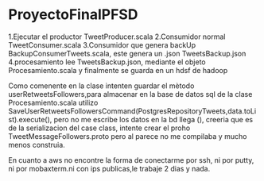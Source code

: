 # ProyectoFinalPFSD
1.Ejecutar el productor TweetProducer.scala
2.Consumidor normal TweetConsumer.scala
3.Consumidor que genera backUp BackupConsumerTweets.scala, este genera un .json TweetsBackup.json
4.procesamiento lee TweetsBackup.json, mediante el objeto Procesamiento.scala y finalmente se guarda en un hdsf de hadoop

Como comenente en la clase intenten guardar el mètodo userRetweetsFollowers,para almacenar en la base de datos sql de la clase 
Procesamiento.scala utilizo  SaveUserRetweetsFollowersCommand(PostgresRepositoryTweets,data.toList).execute(), pero no me escribe 
los datos en la bd llega (), creeria que es de la serializacion del case class, intente crear el proho TweetMessageFollowers.proto pero
al parece no me compilaba y mucho menos construia.

En cuanto a aws no encontre la forma de conectarme por ssh, ni por putty, ni por mobaxterm.ni con ips publicas,le trabaje 2 dias y nada.